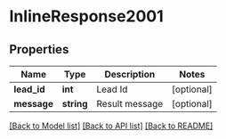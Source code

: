 # InlineResponse2001

## Properties
Name | Type | Description | Notes
------------ | ------------- | ------------- | -------------
**lead_id** | **int** | Lead Id | [optional] 
**message** | **string** | Result message | [optional] 

[[Back to Model list]](../../README.md#documentation-for-models) [[Back to API list]](../../README.md#documentation-for-api-endpoints) [[Back to README]](../../README.md)

